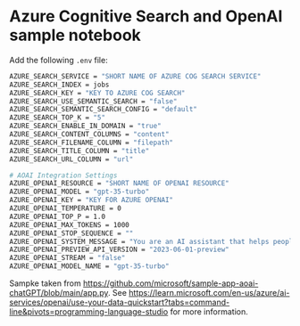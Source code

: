 # Azure Cognitive Search and OpenAI sample notebook

Add the following `.env` file:

```bash
AZURE_SEARCH_SERVICE = "SHORT NAME OF AZURE COG SEARCH SERVICE"
AZURE_SEARCH_INDEX = jobs
AZURE_SEARCH_KEY = "KEY TO AZURE COG SEARCH"
AZURE_SEARCH_USE_SEMANTIC_SEARCH = "false"
AZURE_SEARCH_SEMANTIC_SEARCH_CONFIG = "default"
AZURE_SEARCH_TOP_K = "5"
AZURE_SEARCH_ENABLE_IN_DOMAIN = "true"
AZURE_SEARCH_CONTENT_COLUMNS = "content"
AZURE_SEARCH_FILENAME_COLUMN = "filepath"
AZURE_SEARCH_TITLE_COLUMN = "title"
AZURE_SEARCH_URL_COLUMN = "url"

# AOAI Integration Settings
AZURE_OPENAI_RESOURCE = "SHORT NAME OF OPENAI RESOURCE"
AZURE_OPENAI_MODEL = "gpt-35-turbo"
AZURE_OPENAI_KEY = "KEY FOR AZURE OPENAI"
AZURE_OPENAI_TEMPERATURE = 0
AZURE_OPENAI_TOP_P = 1.0
AZURE_OPENAI_MAX_TOKENS = 1000
AZURE_OPENAI_STOP_SEQUENCE = ""
AZURE_OPENAI_SYSTEM_MESSAGE = "You are an AI assistant that helps people find information."
AZURE_OPENAI_PREVIEW_API_VERSION = "2023-06-01-preview"
AZURE_OPENAI_STREAM = "false"
AZURE_OPENAI_MODEL_NAME = "gpt-35-turbo"
```

Sampke taken from https://github.com/microsoft/sample-app-aoai-chatGPT/blob/main/app.py. See https://learn.microsoft.com/en-us/azure/ai-services/openai/use-your-data-quickstart?tabs=command-line&pivots=programming-language-studio for more information.